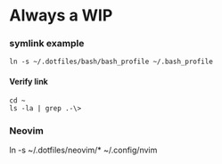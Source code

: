 # Always a WIP

### symlink example ###
```
ln -s ~/.dotfiles/bash/bash_profile ~/.bash_profile
```

#### Verify link ####
```
cd ~
ls -la | grep .-\>
```

### Neovim ###
ln -s ~/.dotfiles/neovim/* ~/.config/nvim
